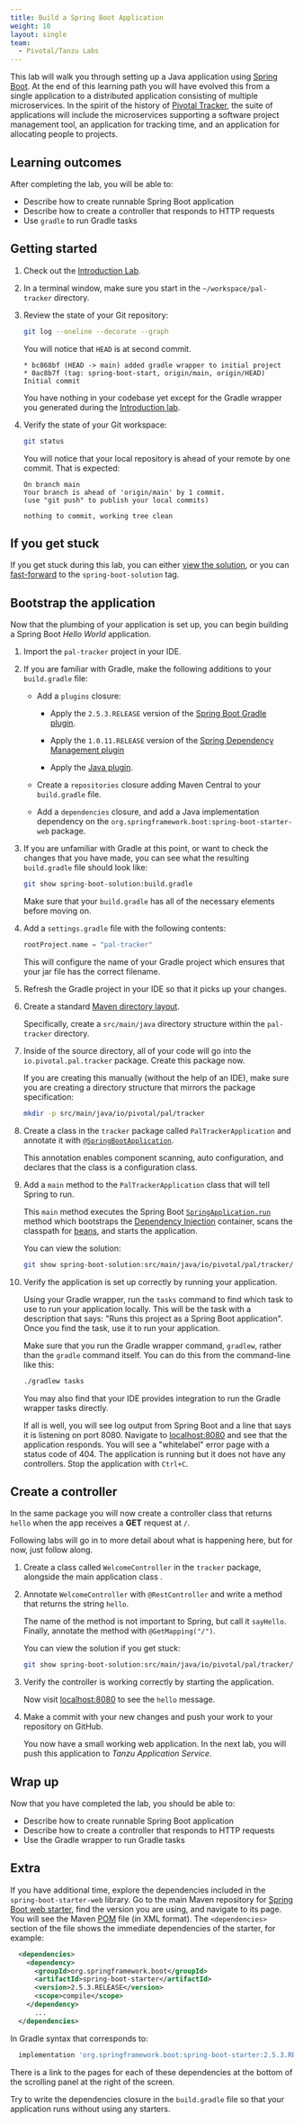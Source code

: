 ```yaml
---
title: Build a Spring Boot Application
weight: 10
layout: single
team:
  - Pivotal/Tanzu Labs
---
```


This lab will walk you through setting up a Java application using
[Spring Boot](https://projects.spring.io/spring-boot/).
At the end of this learning path you will have evolved this
from a single application to a distributed application consisting of
multiple microservices.
In the spirit of the history of
[Pivotal Tracker](https://www.pivotaltracker.com/),
the suite of applications will include the microservices supporting
a software project management tool, an application for tracking time,
and an application for allocating people to projects.

## Learning outcomes

After completing the lab, you will be able to:

- Describe how to create runnable Spring Boot application
- Describe how to create a controller that responds to HTTP requests
- Use `gradle` to run Gradle tasks

## Getting started

1.  Check out the
    [Introduction Lab](../intro/).

1.  In a terminal window,
    make sure you start in the `~/workspace/pal-tracker` directory.

1.  Review the state of your Git repository:

    ```bash
    git log --oneline --decorate --graph
    ```

    You will notice that `HEAD` is at second commit.

    ```no-highlight
    * bc868bf (HEAD -> main) added gradle wrapper to initial project
    * 0ac8b7f (tag: spring-boot-start, origin/main, origin/HEAD) Initial commit
    ```

    You have nothing in your codebase yet except for the Gradle wrapper
    you generated during the
    [Introduction lab](../intro/).

1.  Verify the state of your Git workspace:

    ```bash
    git status
    ```

    You will notice that your local repository is ahead of your
    remote by one commit.
    That is expected:

    ```no-highlight
    On branch main
    Your branch is ahead of 'origin/main' by 1 commit.
    (use "git push" to publish your local commits)

    nothing to commit, working tree clean
    ```

## If you get stuck

If you get stuck during this lab,
you can either
[view the solution](../intro/#view-a-solution),
or you can
[fast-forward](../intro/#fast-forward) to the `spring-boot-solution` tag.

## Bootstrap the application

Now that the plumbing of your application is set up,
you can begin building a Spring Boot _Hello World_ application.

1.  Import the `pal-tracker` project in your IDE.

1.  If you are familiar with Gradle, make the following additions to
    your `build.gradle` file:

    -   Add a `plugins` closure:

        -   Apply the `2.5.3.RELEASE` version of the
            [Spring Boot Gradle plugin](https://docs.spring.io/spring-boot/docs/current/reference/html/build-tool-plugins-gradle-plugin.html).

        -   Apply the `1.0.11.RELEASE` version of the
            [Spring Dependency Management plugin](https://plugins.gradle.org/plugin/io.spring.dependency-management)

        -   Apply the
            [Java plugin](https://docs.gradle.org/current/userguide/java_plugin.html).

    -   Create a `repositories` closure adding Maven Central to your
        `build.gradle` file.

    -   Add a `dependencies` closure,
        and add a Java implementation dependency on the
        `org.springframework.boot:spring-boot-starter-web` package.

1.  If you are unfamiliar with Gradle at this point, or want to check
    the changes that you have made, you can see what the resulting
    `build.gradle` file should look like:

    ```bash
    git show spring-boot-solution:build.gradle
    ```

    Make sure that your `build.gradle` has all of the necessary elements
    before moving on.

1.  Add a `settings.gradle` file with the following contents:

    ```groovy
    rootProject.name = "pal-tracker"
    ```

    This will configure the name of your Gradle project which ensures
    that your jar file has the correct filename.

1.  Refresh the Gradle project in your IDE so that it picks up
    your changes.

1.  Create a standard
    [Maven directory layout](https://maven.apache.org/guides/introduction/introduction-to-the-standard-directory-layout.html).

    Specifically, create a `src/main/java` directory structure within
    the `pal-tracker` directory.

1.  Inside of the source directory, all of your code will go into
    the `io.pivotal.pal.tracker` package.
    Create this package now.

    If you are creating this manually
    (without the help of an IDE),
    make sure you are creating a directory structure that mirrors
    the package specification:

    ```bash
    mkdir -p src/main/java/io/pivotal/pal/tracker
    ```

1.  Create a class in the `tracker` package called
    `PalTrackerApplication` and annotate it with
    [`@SpringBootApplication`](https://docs.spring.io/autorepo/docs/spring-boot/current/api/org/springframework/boot/autoconfigure/SpringBootApplication.html).

    This annotation enables component scanning, auto configuration, and
    declares that the class is a configuration class.

1.  Add a `main` method to the `PalTrackerApplication` class that will
    tell Spring to run.

    This `main` method executes the Spring Boot
    [`SpringApplication.run`](https://docs.spring.io/spring-boot/docs/current/api/org/springframework/boot/SpringApplication.html)
    method which bootstraps the
    [Dependency Injection](https://en.wikipedia.org/wiki/Dependency_injection)
    container, scans the classpath for
    [beans](https://docs.spring.io/spring-framework/docs/current/reference/html/core.html#beans),
    and starts the application.

    You can view the solution:

    ```bash
    git show spring-boot-solution:src/main/java/io/pivotal/pal/tracker/PalTrackerApplication.java
    ```

1.  Verify the application is set up correctly by running your
    application.

    Using your Gradle wrapper, run the `tasks` command to find which
    task to use to run your application locally.
    This will be the task with a description that says:
    "Runs this project as a Spring Boot application".
    Once you find the task, use it to run your application.

    Make sure that you run the Gradle wrapper command, `gradlew`,
    rather than the `gradle` command itself.
    You can do this from the command-line like this:

    ```bash
    ./gradlew tasks
    ```

    You may also find that your IDE provides integration to run
    the Gradle wrapper tasks directly.

    If all is well, you will see log output from Spring Boot and a
    line that says it is listening on port 8080.
    Navigate to [localhost:8080](http://localhost:8080) and see that the
    application responds.
    You will see a "whitelabel" error page with a status code of 404.
    The application is running but it does not have any controllers.
    Stop the application with `Ctrl+C`.

## Create a controller

In the same package you will now create a controller class that returns
`hello` when the app receives a __GET__ request at `/`.

Following labs will go in to more detail about what is happening here,
but for now, just follow along.

1.  Create a class called `WelcomeController` in the `tracker` package,
    alongside the main application class .

1.  Annotate `WelcomeController` with `@RestController` and write a
    method that returns the string `hello`.

    The name of the method is not important to Spring, but call it
    `sayHello`.
    Finally, annotate the method with `@GetMapping("/")`.

    You can view the solution if you get stuck:

    ```bash
    git show spring-boot-solution:src/main/java/io/pivotal/pal/tracker/WelcomeController.java
    ```

1.  Verify the controller is working correctly by starting the
    application.

    Now visit [localhost:8080](http://localhost:8080) to see the `hello`
    message.

1.  Make a commit with your new changes and push your work to your
    repository on GitHub.

    You now have a small working web application.
    In the next lab,
    you will push this application to *Tanzu Application Service*.

## Wrap up

Now that you have completed the lab, you should be able to:

- Describe how to create runnable Spring Boot application
- Describe how to create a controller that responds to HTTP requests
- Use the Gradle wrapper to run Gradle tasks

## Extra

If you have additional time, explore the dependencies included in the
`spring-boot-starter-web` library.
Go to the main Maven repository for
[Spring Boot web starter](https://search.maven.org/artifact/org.springframework.boot/spring-boot-starter-web),
find the version you are using, and navigate to its page.
You will see the Maven [POM](https://maven.apache.org/guides/introduction/introduction-to-the-pom.html)
file (in XML format).
The `<dependencies>` section of the file shows the immediate
dependencies of the starter, for example:

```xml
  <dependencies>
    <dependency>
      <groupId>org.springframework.boot</groupId>
      <artifactId>spring-boot-starter</artifactId>
      <version>2.5.3.RELEASE</version>
      <scope>compile</scope>
    </dependency>
      ...
  </dependencies>
```

In Gradle syntax that corresponds to:

```groovy
  implementation 'org.springframework.boot:spring-boot-starter:2.5.3.RELEASE'
```

There is a link to the pages for each of these dependencies at the
bottom of the scrolling panel at the right of the screen.

Try to write the dependencies closure in the `build.gradle` file so that
your application runs without using any starters.
